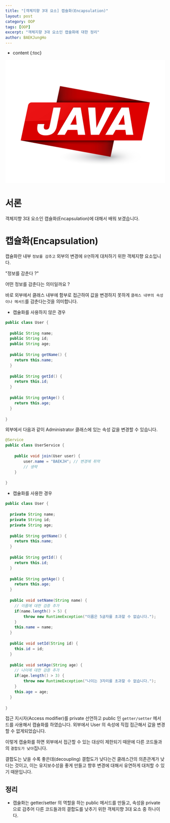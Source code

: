 ```yaml
---
title: "[객체지향 3대 요소] 캡슐화(Encapsulation)"
layout: post
category: OOP
tags: [OOP]
excerpt: "객체지향 3대 요소인 캡슐화에 대한 정리"
author: BAEKJungHo
---
```


* content
{:toc}

![logo](/images/posts/logo/JAVA.jpg)

# 서론

객체지향 3대 요소인 캡슐화(Encapsulation)에 대해서 배워 보겠습니다.

# 캡슐화(Encapsulation)

캡슐화란 내부 `정보를 감추고` 외부의 변경에 `유연`하게 대처하기 위한 객체지향 요소입니다.

"정보를 감춘다 ?" 

어떤 정보를 감춘다는 의미일까요 ?

바로 외부에서 클래스 내부에 함부로 접근하여 값을 변경하지 못하게 `클래스 내부의 속성이나 메서드`를 감춘다는것을 의미합니다.

- 캡슐화를 사용하지 않은 경우

```java
public class User {

  public String name; 
  public String id;
  public String age;

  public String getName() {
    return this.name;
  }
  
  public String getId() {
    return this.id;
  }
  
  public String getAge() {
    return this.age;
  }

}
```

외부에서 다음과 같이 Administrator 클래스에 있는 속성 값을 변경할 수 있습니다.

```java
@Service
public class UserService {

    public void join(User user) {
        user.name = "BAEKJH"; // 변경에 취약
        // 생략
    }

}
```

- 캡슐화를 사용한 경우

```java
public class User {

  private String name; 
  private String id;
  private String age;

  public String getName() {
    return this.name;
  }
  
  public String getId() {
    return this.id;
  }
  
  public String getAge() {
    return this.age;
  }
  
  public void setName(String name) {
    // 이름에 대한 검증 추가
    if(name.length() > 5) {
        throw new RuntimeException("이름은 5글자를 초과할 수 없습니다.");
    }
    this.name = name;
  }
  
  public void setId(String id) {
    this.id = id;
  }
  
  public void setAge(String age) {
    // 나이에 대한 검증 추가
    if(age.length() > 3) {
        throw new RuntimeException("나이는 3자리를 초과할 수 없습니다.");
    }
    this.age = age;
  }

}
```

접근 지시자(Access modifier)를 private 선언하고 public 인 `getter/setter` 메서드를 사용해서 캡슐화를 하였습니다. 외부에서 User 의 속성에 직접 접근해서 값을 변경할 수 없게되었습니다.

이렇게 캡슐화를 하면 외부에서 접근할 수 있는 대상이 제한되기 때문에 다른 코드들과의 `결합도가 낮아`집니다.

결합도는 낮을 수록 좋은데(decoupling) 결합도가 낮다는건 클래스간의 의존관계가 낮다는 것이고, 이는 유지보수성을 좋게 만들고 향후 변경에 대해서 유연하게 대처할 수 있기 때문입니다.

## 정리

- 캡슐화는 getter/setter 의 역할을 하는 public 메서드를 만들고, 속성을 private 으로 감추어 다른 코드들과의 결합도를 낮추기
위한 객체지향 3대 요소 중 하나이다.